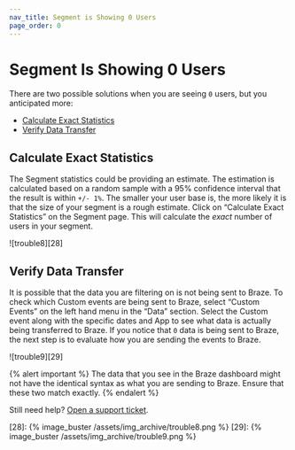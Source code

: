 ```yaml
---
nav_title: Segment is Showing 0 Users
page_order: 0
---
```

# Segment Is Showing 0 Users

There are two possible solutions when you are seeing ```0``` users, but you anticipated more:
* [Calculate Exact Statistics](#calculate-exact-statistics)
* [Verify Data Transfer](#verify-data-transfer)

## Calculate Exact Statistics

The Segment statistics could be providing an estimate. The estimation is calculated based on a random sample with a 95% confidence interval that the result is within ```+/- 1%```. The smaller your user base is, the more likely it is that the size of your segment is a rough estimate. Click on “Calculate Exact Statistics” on the Segment page. This will calculate the *exact* number of users in your segment.

![trouble8][28]


## Verify Data Transfer

It is possible that the data you are filtering on is not being sent to Braze. To check which Custom events are being sent to Braze, select “Custom Events” on the left hand menu in the “Data” section. Select the Custom event along with the specific dates and App to see what data is actually being transferred to Braze. If you notice that ```0``` data is being sent to Braze, the next step is to evaluate how you are sending the events to Braze.

![trouble9][29]

{% alert important %} 
The data that you see in the Braze dashboard might not have the identical syntax as what you are sending to Braze. Ensure that these two match exactly.
{% endalert %}

Still need help? [Open a support ticket]({{site.baseurl}}/support_contact/).

[28]: {% image_buster /assets/img_archive/trouble8.png %}
[29]: {% image_buster /assets/img_archive/trouble9.png %}
